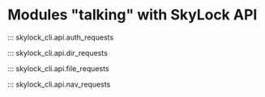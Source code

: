 # Modules "talking" with SkyLock API

::: skylock_cli.api.auth_requests

::: skylock_cli.api.dir_requests

::: skylock_cli.api.file_requests

::: skylock_cli.api.nav_requests